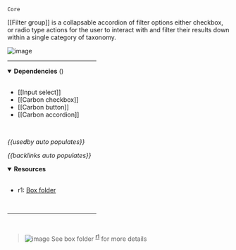 `Core` <!-- category start --><!-- category end -->

[[Filter group]] is a collapsable accordion of filter options either checkbox,
or radio type actions for the user to interact with and filter their results
down within a single category of taxonomy.

![image](https://user-images.githubusercontent.com/3793636/119146942-bf7fd100-ba10-11eb-9ad2-99148e0fd7ee.png)

<hr width="40%" />

<!-- toc start open="true" depthStart="3" depthEnd="5" --><!-- toc end -->

<details open="true">
  <summary><strong>Dependencies</strong> (<!-- dependencyCount start --><!-- dependencyCount end -->)</summary><br />

- [[Input select]]
- [[Carbon checkbox]]
- [[Carbon button]]
- [[Carbon accordion]]

<br />
</details>

<!-- usedby start open="true" -->

_{{usedby auto populates}}_

<!-- usedby end -->

<!-- backlinks start open="true" -->

_{{backlinks auto populates}}_

<!-- backlinks end -->

<a name="resources"></a>

<details open="true">
  <summary><strong>Resources</strong></summary><br />

- r1: [Box folder](https://ibm.ent.box.com/folder/137685560033)

<br />
</details>

<hr width="40%" />

<br />

> ![image](https://user-images.githubusercontent.com/3793636/117873919-f6faba80-b265-11eb-81a5-039bdcd822e8.png)
> See box folder <sup>[r1](#resources)</sup> for more details
